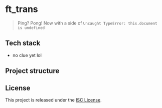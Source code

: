 # ft_trans

> Ping? Pong! Now with a side of `Uncaught TypeError: this.document is undefined`

## Tech stack

- no clue yet lol

## Project structure

## License

This project is released under the [ISC License](./LICENSE).

